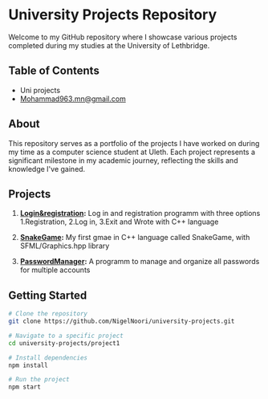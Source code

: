 # University Projects Repository

Welcome to my GitHub repository where I showcase various projects completed during my studies at the University of Lethbridge.

## Table of Contents

- Uni projects
- Mohammad963.mn@gmail.com

## About

This repository serves as a portfolio of the projects I have worked on during my time as a computer science student at Uleth. Each project represents a significant milestone in my academic journey, reflecting the skills and knowledge I've gained.

## Projects

1. **[Login&registration](.Vibraniumm-Uni/tree/main/loginandregestration):**
   Log in and registration programm with three options 1.Registration, 2.Log in, 3.Exit and Wrote with C++ language 

2. **[SnakeGame](.Vibraniumm-Uni/tree/main/SnakeGame):**
   My first gmae in C++ language called SnakeGame, with SFML/Graphics.hpp library 

3. **[PasswordManager](.Vibraniumm-Uni/tree/main/PasswordManager):**
   A programm to manage and organize all passwords for multiple accounts


## Getting Started

```bash
# Clone the repository
git clone https://github.com/NigelNoori/university-projects.git

# Navigate to a specific project
cd university-projects/project1

# Install dependencies
npm install

# Run the project
npm start

